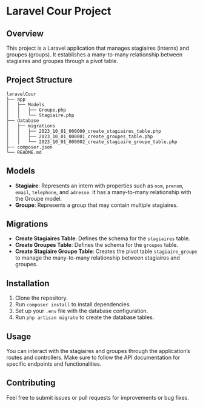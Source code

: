 # Laravel Cour Project

## Overview
This project is a Laravel application that manages stagiaires (interns) and groupes (groups). It establishes a many-to-many relationship between stagiaires and groupes through a pivot table.

## Project Structure
```
laravelCour
├── app
│   ├── Models
│   │   ├── Groupe.php
│   │   └── Stagiaire.php
├── database
│   ├── migrations
│   │   ├── 2023_10_01_000000_create_stagiaires_table.php
│   │   ├── 2023_10_01_000001_create_groupes_table.php
│   │   └── 2023_10_01_000002_create_stagiaire_groupe_table.php
├── composer.json
└── README.md
```

## Models
- **Stagiaire**: Represents an intern with properties such as `nom`, `prenom`, `email`, `telephone`, and `adresse`. It has a many-to-many relationship with the Groupe model.
- **Groupe**: Represents a group that may contain multiple stagiaires.

## Migrations
- **Create Stagiaires Table**: Defines the schema for the `stagiaires` table.
- **Create Groupes Table**: Defines the schema for the `groupes` table.
- **Create Stagiaire Groupe Table**: Creates the pivot table `stagiaire_groupe` to manage the many-to-many relationship between stagiaires and groupes.

## Installation
1. Clone the repository.
2. Run `composer install` to install dependencies.
3. Set up your `.env` file with the database configuration.
4. Run `php artisan migrate` to create the database tables.

## Usage
You can interact with the stagiaires and groupes through the application’s routes and controllers. Make sure to follow the API documentation for specific endpoints and functionalities.

## Contributing
Feel free to submit issues or pull requests for improvements or bug fixes.